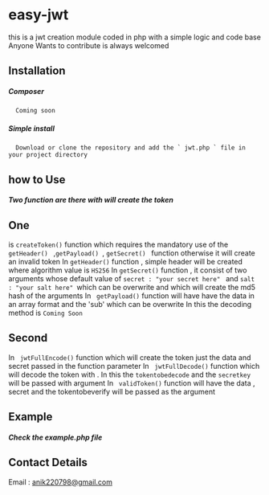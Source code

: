 # easy-jwt
this is a jwt creation module coded in php with a simple logic and code base
Anyone Wants to contribute is always welcomed
## Installation
##### Composer 
      Coming soon
##### Simple install

      Download or clone the repository and add the ` jwt.php ` file in your project directory
## how to Use
##### Two function are there with will create the token
## One
 is ` createToken() ` function which requires the mandatory use of the `getHeader() ` ,`getPayload() `, `getSecret() ` function otherwise       it will create an invalid token
 In `getHeader()` function , simple header will be created where algorithm value is `HS256`
 In `getSecret()` function , it consist of two arguments whose default value of `secret : "your secret here" ` and 
      `salt : "your salt here" `which can be overwrite and which will create the md5 hash of the arguments 
 In  ` getPayload()` function will have have the data in an array format and the 'sub' which can be overwrite
 In this the decoding method is `` Coming Soon ``
## Second 
 In ` jwtFullEncode()` function which will create the token just the data and secret passed in the function parameter
 In ` jwtFullDecode()` function which will decode the token with . In this the `tokentobedecode` and the `secretkey` will be passed with        argument
 In ` validToken()` function will have the data , secret and the tokentobeverify will be passed as the argument
 
 ## Example
##### Check the example.php file
 
 
 ## Contact Details
 Email : anik220798@gmail.com
 
 
 
 
